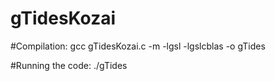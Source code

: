 # gTidesKozai
#Compilation:
gcc gTidesKozai.c -m -lgsl -lgslcblas -o gTides

#Running the code:
./gTides <name of the file to store results>
